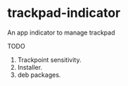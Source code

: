 trackpad-indicator
==================

An app indicator to manage trackpad

TODO
1. Trackpoint sensitivity.
2. Installer.
3. deb packages.